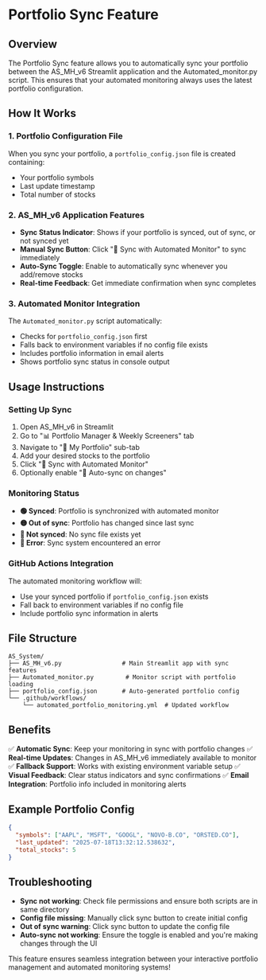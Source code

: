 # Portfolio Sync Feature

## Overview
The Portfolio Sync feature allows you to automatically sync your portfolio between the AS_MH_v6 Streamlit application and the Automated_monitor.py script. This ensures that your automated monitoring always uses the latest portfolio configuration.

## How It Works

### 1. Portfolio Configuration File
When you sync your portfolio, a `portfolio_config.json` file is created containing:
- Your portfolio symbols
- Last update timestamp
- Total number of stocks

### 2. AS_MH_v6 Application Features
- **Sync Status Indicator**: Shows if your portfolio is synced, out of sync, or not synced yet
- **Manual Sync Button**: Click "🔄 Sync with Automated Monitor" to sync immediately
- **Auto-Sync Toggle**: Enable to automatically sync whenever you add/remove stocks
- **Real-time Feedback**: Get immediate confirmation when sync completes

### 3. Automated Monitor Integration
The `Automated_monitor.py` script automatically:
- Checks for `portfolio_config.json` first
- Falls back to environment variables if no config file exists
- Includes portfolio information in email alerts
- Shows portfolio sync status in console output

## Usage Instructions

### Setting Up Sync
1. Open AS_MH_v6 in Streamlit
2. Go to "📊 Portfolio Manager & Weekly Screeners" tab
3. Navigate to "💼 My Portfolio" sub-tab
4. Add your desired stocks to the portfolio
5. Click "🔄 Sync with Automated Monitor"
6. Optionally enable "🔄 Auto-sync on changes"

### Monitoring Status
- **🟢 Synced**: Portfolio is synchronized with automated monitor
- **🟡 Out of sync**: Portfolio has changed since last sync
- **🔵 Not synced**: No sync file exists yet
- **🔴 Error**: Sync system encountered an error

### GitHub Actions Integration
The automated monitoring workflow will:
- Use your synced portfolio if `portfolio_config.json` exists
- Fall back to environment variables if no config file
- Include portfolio sync information in alerts

## File Structure
```
AS_System/
├── AS_MH_v6.py                 # Main Streamlit app with sync features
├── Automated_monitor.py         # Monitor script with portfolio loading
├── portfolio_config.json       # Auto-generated portfolio config
└── .github/workflows/
    └── automated_portfolio_monitoring.yml  # Updated workflow
```

## Benefits
✅ **Automatic Sync**: Keep your monitoring in sync with portfolio changes
✅ **Real-time Updates**: Changes in AS_MH_v6 immediately available to monitor
✅ **Fallback Support**: Works with existing environment variable setup
✅ **Visual Feedback**: Clear status indicators and sync confirmations
✅ **Email Integration**: Portfolio info included in monitoring alerts

## Example Portfolio Config
```json
{
  "symbols": ["AAPL", "MSFT", "GOOGL", "NOVO-B.CO", "ORSTED.CO"],
  "last_updated": "2025-07-18T13:32:12.538632",
  "total_stocks": 5
}
```

## Troubleshooting
- **Sync not working**: Check file permissions and ensure both scripts are in same directory
- **Config file missing**: Manually click sync button to create initial config
- **Out of sync warning**: Click sync button to update the config file
- **Auto-sync not working**: Ensure the toggle is enabled and you're making changes through the UI

This feature ensures seamless integration between your interactive portfolio management and automated monitoring systems!
